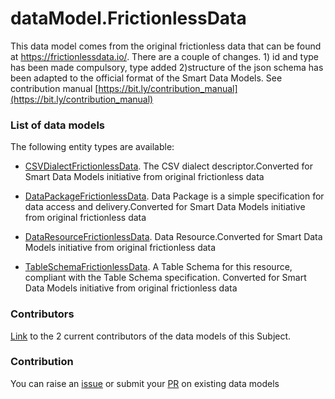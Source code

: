 # dataModel.FrictionlessData
This data model comes from the original frictionless data that can be found at https://frictionlessdata.io/. There are a couple of changes. 1) id and type has been made compulsory, type added 2)structure of the json schema has been adapted to the official format of the Smart Data Models. See contribution manual [https://bit.ly/contribution_manual](https://bit.ly/contribution_manual)

### List of data models

The following entity types are available:
- [CSVDialectFrictionlessData](https://github.com/smart-data-models/dataModel.FrictionlessData/blob/master/CSVDialectFrictionlessData/README.md). The CSV dialect descriptor.Converted for Smart Data Models initiative from original frictionless data

- [DataPackageFrictionlessData](https://github.com/smart-data-models/dataModel.FrictionlessData/blob/master/DataPackageFrictionlessData/README.md). Data Package is a simple specification for data access and delivery.Converted for Smart Data Models initiative from original frictionless data

- [DataResourceFrictionlessData](https://github.com/smart-data-models/dataModel.FrictionlessData/blob/master/DataResourceFrictionlessData/README.md). Data Resource.Converted for Smart Data Models initiative from original frictionless data

- [TableSchemaFrictionlessData](https://github.com/smart-data-models/dataModel.FrictionlessData/blob/master/TableSchemaFrictionlessData/README.md). A Table Schema for this resource, compliant with the Table Schema specification. Converted for Smart Data Models initiative from original frictionless data



### Contributors
[Link](https://github.com/smart-data-models/dataModel.FrictionlessData/blob/master/CONTRIBUTORS.yaml) to the 2 current contributors of the data models of this Subject.


### Contribution
You can raise an [issue](https://github.com/smart-data-models/dataModel.FrictionlessData/issues) or submit your [PR](https://github.com/smart-data-models/dataModel.FrictionlessData/pulls) on existing data models


